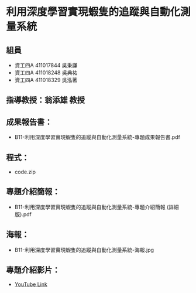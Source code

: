 # 利用深度學習實現蝦隻的追蹤與自動化測量系統
## 組員
* 資工四A 411017844 吳秉謙
* 資工四A 411018248 吳典祐
* 資工四A 411018329 吳泓著
## 指導教授：翁添雄 教授
## 成果報告書：
* B11-利用深度學習實現蝦隻的追蹤與自動化測量系統-專題成果報告書.pdf
## 程式：
* code.zip
## 專題介紹簡報：
* B11-利用深度學習實現蝦隻的追蹤與自動化測量系統-專題介紹簡報 (詳細版).pdf
## 海報：
* B11-利用深度學習實現蝦隻的追蹤與自動化測量系統-海報.jpg
## 專題介紹影片：
* [YouTube Link]([https://www.youtube.com/](https://www.youtube.com/watch?v=9N5oYE6dZ4A))
